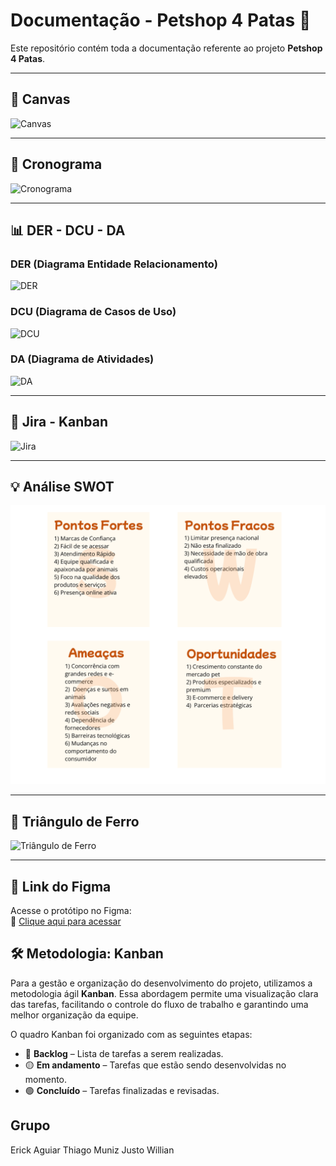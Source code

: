 # Documentação - Petshop 4 Patas 🐾

Este repositório contém toda a documentação referente ao projeto **Petshop 4 Patas**.

---

## 🧠 Canvas

![Canvas](docs/Canvas/nome-da-imagem.png)

---

## 📅 Cronograma

![Cronograma](docs/Cronograma/nome-da-imagem.png)

---

## 📊 DER - DCU - DA

### DER (Diagrama Entidade Relacionamento)
![DER](docs/DER%20-%20DCU%20-%20DA/der.png)

### DCU (Diagrama de Casos de Uso)
![DCU](docs/DER%20-%20DCU%20-%20DA/dcu.png)

### DA (Diagrama de Atividades)
![DA](docs/DER%20-%20DCU%20-%20DA/da.png)

---

## 📌 Jira - Kanban

![Jira](docs/Jira/jira-kanban.png)

---

## 💡 Análise SWOT

![SWOT](docs/SWOT/swot.png)

---

## 🔺 Triângulo de Ferro

![Triângulo de Ferro](docs/Triângulo%20de%20Ferro/triangulo-de-ferro.png)

---

## 🎨 Link do Figma

Acesse o protótipo no Figma:  
🔗 [Clique aqui para acessar](https://www.figma.com/design/tflvVzcUeXVv9C0by0dUCf/Petshop-4-Patas?node-id=0-1&t=AzANg3BaGiPewRdf-1)

## 🛠️ Metodologia: Kanban

Para a gestão e organização do desenvolvimento do projeto, utilizamos a metodologia ágil **Kanban**. Essa abordagem permite uma visualização clara das tarefas, facilitando o controle do fluxo de trabalho e garantindo uma melhor organização da equipe.

O quadro Kanban foi organizado com as seguintes etapas:

- 🔵 **Backlog** – Lista de tarefas a serem realizadas.
- 🟡 **Em andamento** – Tarefas que estão sendo desenvolvidas no momento.
- 🟢 **Concluído** – Tarefas finalizadas e revisadas.

## Grupo
Erick Aguiar
Thiago Muniz 
Justo Willian
